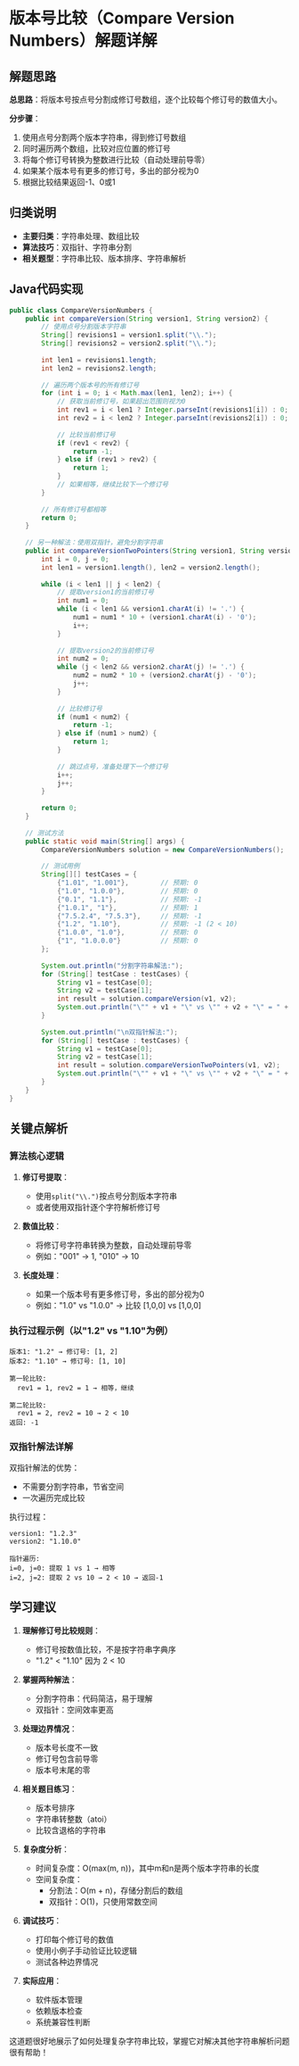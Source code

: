 # 版本号比较（Compare Version Numbers）解题详解

## 解题思路

**总思路**：将版本号按点号分割成修订号数组，逐个比较每个修订号的数值大小。

**分步骤**：
1. 使用点号分割两个版本字符串，得到修订号数组
2. 同时遍历两个数组，比较对应位置的修订号
3. 将每个修订号转换为整数进行比较（自动处理前导零）
4. 如果某个版本号有更多的修订号，多出的部分视为0
5. 根据比较结果返回-1、0或1

## 归类说明
- **主要归类**：字符串处理、数组比较
- **算法技巧**：双指针、字符串分割
- **相关题型**：字符串比较、版本排序、字符串解析

## Java代码实现

```java
public class CompareVersionNumbers {
    public int compareVersion(String version1, String version2) {
        // 使用点号分割版本字符串
        String[] revisions1 = version1.split("\\.");
        String[] revisions2 = version2.split("\\.");
        
        int len1 = revisions1.length;
        int len2 = revisions2.length;
        
        // 遍历两个版本号的所有修订号
        for (int i = 0; i < Math.max(len1, len2); i++) {
            // 获取当前修订号，如果超出范围则视为0
            int rev1 = i < len1 ? Integer.parseInt(revisions1[i]) : 0;
            int rev2 = i < len2 ? Integer.parseInt(revisions2[i]) : 0;
            
            // 比较当前修订号
            if (rev1 < rev2) {
                return -1;
            } else if (rev1 > rev2) {
                return 1;
            }
            // 如果相等，继续比较下一个修订号
        }
        
        // 所有修订号都相等
        return 0;
    }
    
    // 另一种解法：使用双指针，避免分割字符串
    public int compareVersionTwoPointers(String version1, String version2) {
        int i = 0, j = 0;
        int len1 = version1.length(), len2 = version2.length();
        
        while (i < len1 || j < len2) {
            // 提取version1的当前修订号
            int num1 = 0;
            while (i < len1 && version1.charAt(i) != '.') {
                num1 = num1 * 10 + (version1.charAt(i) - '0');
                i++;
            }
            
            // 提取version2的当前修订号
            int num2 = 0;
            while (j < len2 && version2.charAt(j) != '.') {
                num2 = num2 * 10 + (version2.charAt(j) - '0');
                j++;
            }
            
            // 比较修订号
            if (num1 < num2) {
                return -1;
            } else if (num1 > num2) {
                return 1;
            }
            
            // 跳过点号，准备处理下一个修订号
            i++;
            j++;
        }
        
        return 0;
    }
    
    // 测试方法
    public static void main(String[] args) {
        CompareVersionNumbers solution = new CompareVersionNumbers();
        
        // 测试用例
        String[][] testCases = {
            {"1.01", "1.001"},        // 预期: 0
            {"1.0", "1.0.0"},         // 预期: 0
            {"0.1", "1.1"},           // 预期: -1
            {"1.0.1", "1"},           // 预期: 1
            {"7.5.2.4", "7.5.3"},     // 预期: -1
            {"1.2", "1.10"},          // 预期: -1 (2 < 10)
            {"1.0.0", "1.0"},         // 预期: 0
            {"1", "1.0.0.0"}          // 预期: 0
        };
        
        System.out.println("分割字符串解法:");
        for (String[] testCase : testCases) {
            String v1 = testCase[0];
            String v2 = testCase[1];
            int result = solution.compareVersion(v1, v2);
            System.out.println("\"" + v1 + "\" vs \"" + v2 + "\" = " + result);
        }
        
        System.out.println("\n双指针解法:");
        for (String[] testCase : testCases) {
            String v1 = testCase[0];
            String v2 = testCase[1];
            int result = solution.compareVersionTwoPointers(v1, v2);
            System.out.println("\"" + v1 + "\" vs \"" + v2 + "\" = " + result);
        }
    }
}
```

## 关键点解析

### 算法核心逻辑

1. **修订号提取**：
    - 使用`split("\\.")`按点号分割版本字符串
    - 或者使用双指针逐个字符解析修订号

2. **数值比较**：
    - 将修订号字符串转换为整数，自动处理前导零
    - 例如："001" → 1, "010" → 10

3. **长度处理**：
    - 如果一个版本号有更多修订号，多出的部分视为0
    - 例如："1.0" vs "1.0.0" → 比较 [1,0,0] vs [1,0,0]

### 执行过程示例（以"1.2" vs "1.10"为例）

```
版本1: "1.2" → 修订号: [1, 2]
版本2: "1.10" → 修订号: [1, 10]

第一轮比较:
  rev1 = 1, rev2 = 1 → 相等，继续

第二轮比较:
  rev1 = 2, rev2 = 10 → 2 < 10
返回: -1
```

### 双指针解法详解

双指针解法的优势：
- 不需要分割字符串，节省空间
- 一次遍历完成比较

执行过程：
```
version1: "1.2.3"
version2: "1.10.0"

指针遍历:
i=0, j=0: 提取 1 vs 1 → 相等
i=2, j=2: 提取 2 vs 10 → 2 < 10 → 返回-1
```

## 学习建议

1. **理解修订号比较规则**：
    - 修订号按数值比较，不是按字符串字典序
    - "1.2" < "1.10" 因为 2 < 10

2. **掌握两种解法**：
    - 分割字符串：代码简洁，易于理解
    - 双指针：空间效率更高

3. **处理边界情况**：
    - 版本号长度不一致
    - 修订号包含前导零
    - 版本号末尾的零

4. **相关题目练习**：
    - 版本号排序
    - 字符串转整数（atoi）
    - 比较含退格的字符串

5. **复杂度分析**：
    - 时间复杂度：O(max(m, n))，其中m和n是两个版本字符串的长度
    - 空间复杂度：
        - 分割法：O(m + n)，存储分割后的数组
        - 双指针：O(1)，只使用常数空间

6. **调试技巧**：
    - 打印每个修订号的数值
    - 使用小例子手动验证比较逻辑
    - 测试各种边界情况

7. **实际应用**：
    - 软件版本管理
    - 依赖版本检查
    - 系统兼容性判断

这道题很好地展示了如何处理复杂字符串比较，掌握它对解决其他字符串解析问题很有帮助！